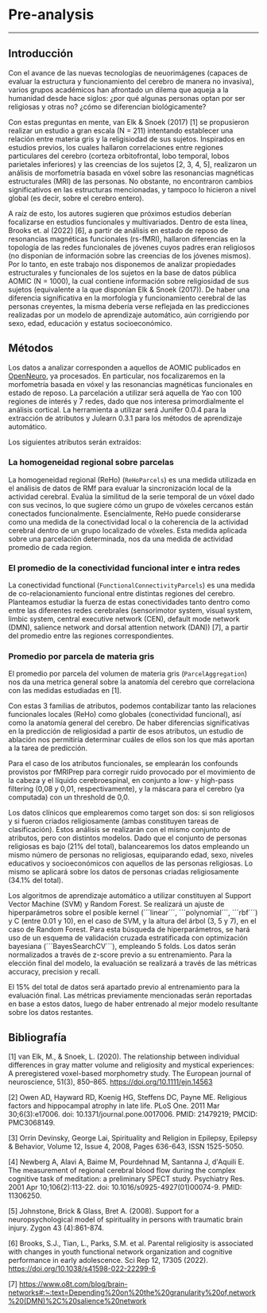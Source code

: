 # Pre-analysis
--------------

## Introducción
Con el avance de las nuevas tecnologías de neuorimágenes (capaces de evaluar la estructura y funcionamiento del cerebro de manera no invasiva), varios grupos académicos han afrontado un dilema que aqueja a la humanidad desde hace siglos: ¿por qué algunas personas optan por ser religiosas y otras no? ¿cómo se diferencian biológicamente?

Con estas preguntas en mente, van Elk & Snoek (2017) [1] se propusieron realizar un estudio a gran escala (N = 211) intentando establecer una relación entre materia gris y la religisiodad de sus sujetos. Inspirados en estudios previos, los cuales hallaron correlaciones entre regiones particulares del cerebro (corteza orbitofrontal, lobo temporal, lobos parietales inferiores) y las creencias de los sujetos [2, 3, 4, 5], realizaron un análisis de morfometría basada en vóxel sobre las resonancias magnéticas estructurales (MRI) de las personas. No obstante, no encontraron cambios significativos en las estructuras mencionadas, y tampoco lo hicieron a nivel global (es decir, sobre el cerebro entero).

A raíz de esto, los autores sugieren que próximos estudios deberían focalizarse en estudios funcionales y multivariados. Dentro de esta línea, Brooks et. al (2022) [6], a partir de análisis en estado de reposo de resonancias magnéticas funcionales (rs-fMRI), hallaron diferencias en la topología de las redes funcionales de jóvenes cuyos padres eran religiosos (no disponían de información sobre las creencias de los jóvenes mismos). Por lo tanto, en este trabajo nos disponemos de analizar propiedades estructurales y funcionales de los sujetos en la base de datos pública AOMIC (N = 1000), la cual contiene información sobre religiosidad de sus sujetos (equivalente a la que disponían Elk & Snoek (2017)). De haber una diferencia significativa en la morfología y funcionamiento cerebral de las personas creyentes, la misma debería verse reflejada en las predicciones realizadas por un modelo de aprendizaje automático, aún corrigiendo por sexo, edad, educación y estatus socioeconómico.

## Métodos
Los datos a analizar corresponden a aquellos de AOMIC publicados en [OpenNeuro](https://openneuro.org/datasets/ds002895), ya procesados. En particular, nos focalizaremos en la morfometría basada en vóxel y las resonancias magnéticas funcionales en estado de reposo. La parcelación a utilizar será aquella de Yao con 100 regiones de interés y 7 redes, dado que nos interesa primordialmente el análisis cortical. La herramienta a utilizar será Junifer 0.0.4 para la extracción de atributos y Julearn 0.3.1 para los métodos de aprendizaje automático.

Los siguientes atributos serán extraídos:

### La homogeneidad regional sobre parcelas
La homogeneidad regional (ReHo) (```ReHoParcels```) es una medida utilizada en el análisis de datos de RMf para evaluar la sincronización local de la actividad cerebral. Evalúa la similitud de la serie temporal de un vóxel dado con sus vecinos, lo que sugiere cómo un grupo de vóxeles cercanos están conectados funcionalmente. Esencialmente, ReHo puede considerarse como una medida de la conectividad local o la coherencia de la actividad cerebral dentro de un grupo localizado de vóxeles. Esta medida aplicada sobre una parcelación determinada, nos da una medida de actividad promedio de cada region.

### El promedio de la conectividad funcional inter e intra redes
La conectividad functional (```FunctionalConnectivityParcels```) es una medida de co-relacionamiento funcional entre distintas regiones del cerebro. Planteamos estudiar la fuerza de estas conectividades tanto dentro como entre las diferentes redes cerebrales (sensorimotor system, visual system, limbic system, central executive network (CEN), default mode network (DMN), salience network and dorsal attention network (DAN)) [7], a partir del promedio entre las regiones correspondientes.

### Promedio por parcela de materia gris
El promedio por parcela del volumen de materia gris (```ParcelAggregation```) nos da una metrica general sobre la anatomía del cerebro que correlaciona con las medidas estudiadas en [1].

Con estas 3 familias de atributos, podemos contabilizar tanto las relaciones funcionales locales (ReHo) como globales (conectividad funcional), así como la anatomía general del cerebro. De haber diferencias significativas en la predicción de religiosidad a partir de esos atributos, un estudio de ablación nos permitiría determinar cuáles de ellos son los que más aportan a la tarea de predicción.

Para el caso de los atributos funcionales, se emplearán los confounds provistos por fMRIPrep para corregir ruido provocado por el movimiento de la cabeza y el líquido cerebroespinal, en conjunto a low- y high-pass filtering (0,08 y 0,01, respectivamente), y la máscara para el cerebro (ya computada) con un threshold de 0,0.

Los datos clínicos que emplearemos como target son dos: si son religiosos y si fueron criados religiosamente (ambas constituyen tareas de clasificación). Estos análisis se realizarán con el mismo conjunto de atributos, pero con distintos modelos. Dado que el conjunto de personas religiosas es bajo (21% del total), balancearemos los datos empleando un mismo número de personas no religiosas, equiparando edad, sexo, niveles educativos y socioeconómicos con aquellos de las personas religiosas. Lo mismo se aplicará sobre los datos de personas criadas religiosamente (34.1% del total).


Los algoritmos de aprendizaje automático a utilizar constituyen al Support Vector Machine (SVM) y Random Forest. Se realizará un ajuste de hiperparámetros sobre el posible kernel (´´´linear´´´, ´´´polynomial´´´, ´´´rbf´´´) y C (entre 0.01 y 10), en el caso de SVM, y la altura del árbol (3, 5 y 7), en el caso de Random Forest. Para esta búsqueda de hiperparámetros, se hará uso de un esquema de validación cruzada estratificada con optimización bayesiana (´´´BayesSearchCV´´´), empleando 5 folds. Los datos serán normalizados a través de z-score previo a su entrenamiento. Para la elección final del modelo, la evaluación se realizará a través de las métricas accuracy, precision y recall.

El 15% del total de datos será apartado previo al entrenamiento para la evaluación final. Las métricas previamente mencionadas serán reportadas en base a estos datos, luego de haber entrenado al mejor modelo resultante sobre los datos restantes.

## Bibliografía
[1] van Elk, M., & Snoek, L. (2020). The relationship between individual differences in gray matter volume and religiosity and mystical experiences: A preregistered voxel-based morphometry study. The European journal of neuroscience, 51(3), 850–865. https://doi.org/10.1111/ejn.14563

[2] Owen AD, Hayward RD, Koenig HG, Steffens DC, Payne ME. Religious factors and hippocampal atrophy in late life. PLoS One. 2011 Mar 30;6(3):e17006. doi: 10.1371/journal.pone.0017006. PMID: 21479219; PMCID: PMC3068149.

[3] Orrin Devinsky, George Lai, Spirituality and Religion in Epilepsy, Epilepsy & Behavior, Volume 12, Issue 4, 2008, Pages 636-643, ISSN 1525-5050.

[4] Newberg A, Alavi A, Baime M, Pourdehnad M, Santanna J, d'Aquili E. The measurement of regional cerebral blood flow during the complex cognitive task of meditation: a preliminary SPECT study. Psychiatry Res. 2001 Apr 10;106(2):113-22. doi: 10.1016/s0925-4927(01)00074-9. PMID: 11306250.

[5] Johnstone, Brick & Glass, Bret A. (2008). Support for a neuropsychological model of spirituality in persons with traumatic brain injury. Zygon 43 (4):861-874.

[6] Brooks, S.J., Tian, L., Parks, S.M. et al. Parental religiosity is associated with changes in youth functional network organization and cognitive performance in early adolescence. Sci Rep 12, 17305 (2022). https://doi.org/10.1038/s41598-022-22299-6

[7] https://www.o8t.com/blog/brain-networks#:~:text=Depending%20on%20the%20granularity%20of,network%20(DMN)%2C%20salience%20network
